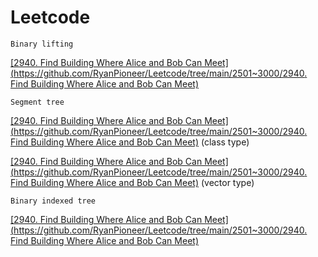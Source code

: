 # Leetcode



``Binary lifting``

[[2940. Find Building Where Alice and Bob Can Meet](https://github.com/RyanPioneer/Leetcode/tree/main/2501~3000/2940. Find Building Where Alice and Bob Can Meet)](https://github.com/RyanPioneer/Leetcode/blob/main/2501~3000/2940.%20Find%20Building%20Where%20Alice%20and%20Bob%20Can%20Meet/main7.cpp)

``Segment tree``

[[2940. Find Building Where Alice and Bob Can Meet](https://github.com/RyanPioneer/Leetcode/tree/main/2501~3000/2940. Find Building Where Alice and Bob Can Meet)](https://github.com/RyanPioneer/Leetcode/blob/main/2501~3000/2940.%20Find%20Building%20Where%20Alice%20and%20Bob%20Can%20Meet/main4.cpp) (class type)

[[2940. Find Building Where Alice and Bob Can Meet](https://github.com/RyanPioneer/Leetcode/tree/main/2501~3000/2940. Find Building Where Alice and Bob Can Meet)](https://github.com/RyanPioneer/Leetcode/blob/main/2501~3000/2940.%20Find%20Building%20Where%20Alice%20and%20Bob%20Can%20Meet/main5.cpp) (vector type)

``Binary indexed tree``

[[2940. Find Building Where Alice and Bob Can Meet](https://github.com/RyanPioneer/Leetcode/tree/main/2501~3000/2940. Find Building Where Alice and Bob Can Meet)](https://github.com/RyanPioneer/Leetcode/blob/main/2501~3000/2940.%20Find%20Building%20Where%20Alice%20and%20Bob%20Can%20Meet/main6.cpp)
